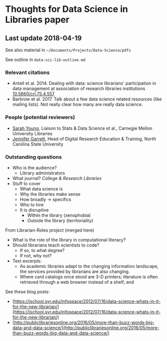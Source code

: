 # Thoughts for Data Science in Libraries paper
## Last update 2018-04-19

See also material in `~/Documents/Projects/Data-Science/pdfs`

See outline in `data-sci-lib-outline.md`

### Relevant citations
+ Antell et al. 2014. Dealing with data: science librarians' participation in data management at association of research libraries institutions [10.5860/crl.75.4.557](https://dx.doi.org/10.5860/crl.75.4.557)
+ Barbrow et al. 2017. Talk about a few data science related resources (like mailing lists). Not really clear how many are really data science.

### People (potential reviewers)
+ [Sarah Young](https://www.library.cmu.edu/about/people/sarah-young), Liaison to Stats & Data Science et al., Carnegie Mellon University Libraries
+ [Jennifer Garrett](https://www.lib.ncsu.edu/staff/jigarret), Head of Digital Research Education & Training, North Carolina State University

### Outstanding questions
+ Who is the audience?
    + Library administrators
+ What journal? _College & Research Libraries_
+ Stuff to cover
    + What data science is
    + Why the libraries make sense
    + How broadly -> specifics
    + Who to hire
    + It is disruptive
        + Within the library (xenophobia)
        + Outside the library (territoriality)

From Librarian-Roles project (merged here)
+ What is the role of the library in computational literacy?
+ Should librarians teach scientists to code?
    + If so, to what degree?
    + If not, why not?
+ Text excerpts:
    + As academic libraries adapt to the changing information landscape, the
    services provided by librarians are also changing.
    + Where card catalogs once stood are 3-D printers; literature is often
    retrieved through a web browser instead of a shelf; and

See these blog posts:
+ [https://ischool.syr.edu/infospace/2012/07/16/data-science-whats-in-it-for-the-new-librarian/](https://ischool.syr.edu/infospace/2012/07/16/data-science-whats-in-it-for-the-new-librarian/)
+ [http://publiclibrariesonline.org/2016/05/more-than-buzz-words-big-data-and-data-science/](http://publiclibrariesonline.org/2016/05/more-than-buzz-words-big-data-and-data-science/)